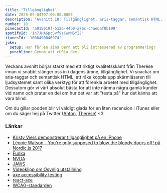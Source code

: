 ```yaml
---
title: 'Tillgänglighet'
date: 2020-09-04T07:00:00.000Z
description: 'Avsnitt 10: Tillgänglighet, aria-taggar, semantisk HTML, npm paket och att råka koppla skärmläsaren till ljudsystemet.'
number: 10
pinecastId: 'a915010f-5126-44b0-a76c-c4aebaf0b199'
spotifyId: '1n7JHAGpcSvf9zCwnMSYIJ'
itunesId: '1000490046974'
joke:
  setup: Hur får en sina barn att bli intresserad av programmering?
  punchline: Genom att cURLa dem.
---
```


Veckans avsnitt börjar starkt med ett riktigt kvalitetsskämt från Therése innan vi snabbt slänger oss in i dagens ämne, tillgänglighet. Vi snackar om aria-taggar och semantisk HTML, att råka koppla upp skärmläsaren till ljudsystemet samt olika verktyg för att förenkla arbetet med tillgänglighet. Dessutom gör vi vårt absolut bästa för att inte nämna några gamla kunder vid namn och pratar en del om hur det var att "testa på" hur det känns att vara blind.

Om du gillar podden blir vi väldigt glada för en liten recension i iTunes eller om du säger hej på Twitter ([Anton](https://twitter.com/Awnton), [Therése](https://twitter.com/tkomstadius)) <3

### Länkar

- [Kristy Viers demonstrerar tillgänglighet på en iPhone](https://twitter.com/Kristy_Viers/status/1287189581926981634)
- [Léonie Watson - You're only supposed to blow the bloody doors off! på Nordic.js 2017](https://www.youtube.com/watch?v=1DUBBWiY-o8)
- [Funka](https://www.funka.com/)
- [NVDA](https://www.nvaccess.org/)
- [JAWS](https://www.freedomscientific.com/products/software/jaws/)
- [Videoklipp om Osynlig utställning](https://www.youtube.com/watch?v=IETVjlZm4sQ)
- [axe accessibility testing](https://github.com/dequelabs/axe-core)
- [react-axe](https://github.com/dequelabs/react-axe)
- [WCAG-standarden](https://webbriktlinjer.se/wcag/)
